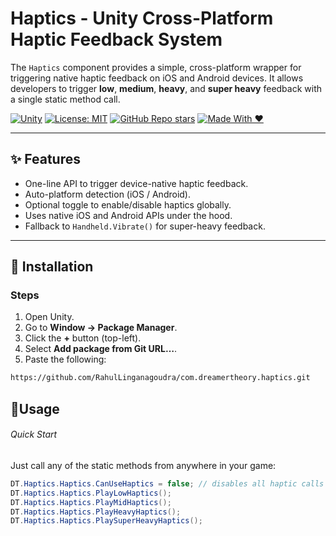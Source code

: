 # Haptics - Unity Cross-Platform Haptic Feedback System

The `Haptics` component provides a simple, cross-platform wrapper for triggering native haptic feedback on iOS and Android devices. It allows developers to trigger **low**, **medium**, **heavy**, and **super heavy** feedback with a single static method call.

[![Unity](https://img.shields.io/badge/Unity-2020%2B-white?logo=unity&labelColor=black)](https://unity.com/)
[![License: MIT](https://img.shields.io/badge/License-MIT-yellow.svg)](https://opensource.org/licenses/MIT)
[![GitHub Repo stars](https://img.shields.io/github/stars/RahulLinganagoudra/com.dreamertheory.haptics)](https://github.com/RahulLinganagoudra/com.dreamertheory.haptics)
[![Made With ❤️](https://img.shields.io/badge/made%20with-%E2%9D%A4-red)](https://github.com/RahulLinganagoudra)

---

## ✨ Features

- One-line API to trigger device-native haptic feedback.
- Auto-platform detection (iOS / Android).
- Optional toggle to enable/disable haptics globally.
- Uses native iOS and Android APIs under the hood.
- Fallback to `Handheld.Vibrate()` for super-heavy feedback.

---

## 🔧 Installation

### Steps

1. Open Unity.
2. Go to **Window → Package Manager**.
3. Click the **+** button (top-left).
4. Select **Add package from Git URL…**.
5. Paste the following:
```bash
https://github.com/RahulLinganagoudra/com.dreamertheory.haptics.git
```
## 🚀Usage
###### Quick Start
Just call any of the static methods from anywhere in your game:
``` cs :
DT.Haptics.Haptics.CanUseHaptics = false; // disables all haptic calls
DT.Haptics.Haptics.PlayLowHaptics();
DT.Haptics.Haptics.PlayMidHaptics();
DT.Haptics.Haptics.PlayHeavyHaptics();
DT.Haptics.Haptics.PlaySuperHeavyHaptics();
```
